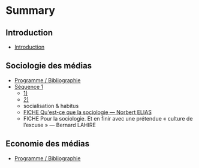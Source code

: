 # Summary

## Introduction

* [Introduction](README.md)

## Sociologie des médias

* [Programme / Bibliographie](sociologie-des-medias/programme-bibliographie.md)
* [Séquence 1](sociologie-des-medias/sequence-1.md)
  * [1\)](sociologie-des-medias/sequence-1/1ere-partie.md)
  * [2\)](sociologie-des-medias/sequence-1/2.md)
  * socialisation & habitus
  * [FICHE Qu'est-ce que la sociologie — Norbert ELIAS](sociologie-des-medias/sequence-1/fiche-quest-ce-que-la-sociologie-norbert-elias.md)
  * FICHE Pour la sociologie. Et en finir avec une prétendue « culture de l’excuse » — Bernard LAHIRE

## Economie des médias

* [Programme / Bibliographie](economie-des-medias/programme-bibliographie.md)

